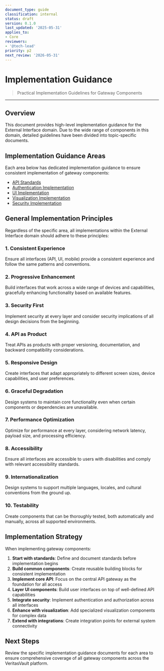 ```yaml
---
document_type: guide
classification: internal
status: draft
version: 0.1.0
last_updated: '2025-05-31'
applies_to:
- Core
reviewers:
- '@tech-lead'
priority: p2
next_review: '2026-05-31'
---
```


# Implementation Guidance

> Practical Implementation Guidelines for Gateway Components

---

## Overview

This document provides high-level implementation guidance for the External Interface domain. Due to the wide range of components in this domain, detailed guidelines have been divided into topic-specific documents.

## Implementation Guidance Areas

Each area below has dedicated implementation guidance to ensure consistent implementation of gateway components:

* [API Standards](./implementation-guidance/api-standards.md)
* [Authentication Implementation](../Security/implementation/authentication-implementation.md)
* [UI Implementation](./implementation-guidance/ui-implementation.md)
* [Visualization Implementation](./implementation-guidance/visualization-implementation.md)
* [Security Implementation](../Security/implementation-guidance/security-implementation.md)

## General Implementation Principles

Regardless of the specific area, all implementations within the External Interface domain should adhere to these principles:

### 1. Consistent Experience

Ensure all interfaces (API, UI, mobile) provide a consistent experience and follow the same patterns and conventions.

### 2. Progressive Enhancement

Build interfaces that work across a wide range of devices and capabilities, gracefully enhancing functionality based on available features.

### 3. Security First

Implement security at every layer and consider security implications of all design decisions from the beginning.

### 4. API as Product

Treat APIs as products with proper versioning, documentation, and backward compatibility considerations.

### 5. Responsive Design

Create interfaces that adapt appropriately to different screen sizes, device capabilities, and user preferences.

### 6. Graceful Degradation

Design systems to maintain core functionality even when certain components or dependencies are unavailable.

### 7. Performance Optimization

Optimize for performance at every layer, considering network latency, payload size, and processing efficiency.

### 8. Accessibility

Ensure all interfaces are accessible to users with disabilities and comply with relevant accessibility standards.

### 9. Internationalization

Design systems to support multiple languages, locales, and cultural conventions from the ground up.

### 10. Testability

Create components that can be thoroughly tested, both automatically and manually, across all supported environments.

## Implementation Strategy

When implementing gateway components:

1. **Start with standards**: Define and document standards before implementation begins
2. **Build common components**: Create reusable building blocks for consistent implementation
3. **Implement core API**: Focus on the central API gateway as the foundation for all access
4. **Layer UI components**: Build user interfaces on top of well-defined API capabilities
5. **Integrate security**: Implement authentication and authorization across all interfaces
6. **Enhance with visualization**: Add specialized visualization components for complex data
7. **Extend with integrations**: Create integration points for external system connectivity

## Next Steps

Review the specific implementation guidance documents for each area to ensure comprehensive coverage of all gateway components across the VeritasVault platform.
